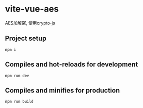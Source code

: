 # vite-vue-aes
AES加解密, 使用crypto-js

## Project setup
```
npm i
```

## Compiles and hot-reloads for development
```
npm run dev
```

## Compiles and minifies for production
```
npm run build
```
